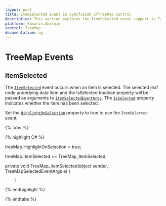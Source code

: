 ```yaml
---
layout: post
title: ItemSelected Event in Syncfusion SfTreeMap control
description: This section explains the ItemSelected event support in TreeMap. 
platform: Xamarin.Android
control: TreeMap
documentation: ug
---
```


# TreeMap Events

## ItemSelected

The [`ItemSelected`](https://help.syncfusion.com/cr/cref_files/xamarin-android/Syncfusion.SfTreeMap.Android~Com.Syncfusion.Treemap.SfTreeMap~ItemSelected_EV.html) event occurs when an item is selected. The selected leaf node underlying data item and the IsSelected boolean property will be passed as arguments to [`ItemSelectedEventArgs`](https://help.syncfusion.com/cr/cref_files/xamarin-android/Syncfusion.SfTreeMap.Android~Com.Syncfusion.Treemap.TreeMapSelectedEventArgs.html). The [`IsSelected`](https://help.syncfusion.com/cr/cref_files/xamarin-android/Syncfusion.SfTreeMap.Android~Com.Syncfusion.Treemap.TreeMapSelectedEventArgs~IsSelected.html) property indicates whether the item has been selected.

Set the [`HighlightOnSelection`](https://help.syncfusion.com/cr/cref_files/xamarin-android/Syncfusion.SfTreeMap.Android~Com.Syncfusion.Treemap.SfTreeMap~HighlightOnSelection.html) property to true to use the `ItemSelected` event.

{% tabs %}

{% highlight C# %}

treeMap.HighlightOnSelection = true;

treeMap.ItemSelected += TreeMap_ItemSelected;

private void TreeMap_ItemSelected(object sender, TreeMapSelectedEventArgs e)
        {
           
        }

{% endhighlight %}

{% endtabs %}

